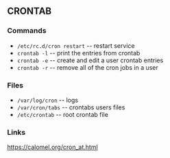 ## CRONTAB
### Commands
+ `/etc/rc.d/cron restart` -- restart service
+ `crontab -l` -- print the entries from crontab
+ `crontab -e` -- create and edit a user crontab entries
+ `crontab -r` -- remove all of the cron jobs in a user 

### Files
+ `/var/log/cron` -- logs
+ `/var/cron/tabs` -- crontabs users files
+ `/etc/crontab` -- root crontab file

### Links
https://calomel.org/cron_at.html
